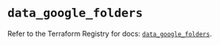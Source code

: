 # `data_google_folders`

Refer to the Terraform Registry for docs: [`data_google_folders`](https://registry.terraform.io/providers/hashicorp/google-beta/5.37.0/docs/data-sources/google_folders).
